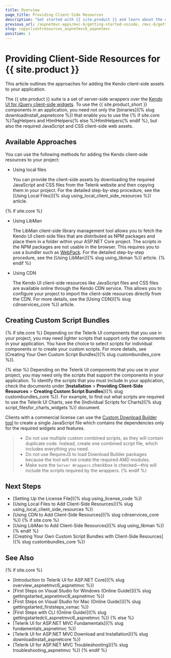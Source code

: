 ```yaml
---
title: Overview
page_title: Providing Client-Side Resources
description: "Get started with {{ site.product }} and learn about the different ways of copying the client-side resources into a Telerik UI for ASP.NET Core project."
previous_url: /aspnetmvc-apps/mvc-6/getting-started-vscode, /mvc-6/getting-started-vscode, /getting-started/getting-started-copy-client-resources, /getting-started/installation/getting-started-copy-client-resources, /installation/getting-started-copy-client-resources, installation-mvc/adding-client-side-resources/getting-started-copy-client-resources
slug: copyclientresources_aspnetmvc6_aspnetmvc
position: 1
---
```


# Providing Client-Side Resources for {{ site.product }}

This article outlines the approaches for adding the Kendo client-side assets to your application.

The {{ site.product }} suite is a set of server-side wrappers over the <a href="https://www.telerik.com/kendo-jquery-ui" target="_blank">Kendo UI for jQuery client-side widgets</a>. To use the {{ site.product_short }} components in an application, you need not only the [binaries]({% slug downloadinstall_aspnetcore %}) that enable you to use the {% if site.core %}TagHelpers and HtmlHelpers{% else %}HtmlHelpers{% endif %}, but also the required JavaScript and CSS client-side web assets. 

## Available Approaches

You can use the following methods for adding the Kendo client-side resources to your project: 

* Using local files

    You can provide the client-side assets by downloading the required JavaScript and CSS files from the Telerik website and then copying them in your project. For the detailed step-by-step procedure, see the [Using Local Files]({% slug using_local_client_side_resources %}) article.

{% if site.core %}
* Using LibMan

    The LibMan client-side library management tool allows you to fetch the Kendo UI client-side files that are distributed as NPM packages and place them in a folder within your ASP.NET Core project. The scripts in the NPM packages are not usable in the browser. This requires you to use a bundler such as <a href="https://webpack.js.org/" target="_blank">WebPack</a>. For the detailed step-by-step procedure, see the [Using LibMan]({% slug using_libman %}) article.
{% endif %}

* Using CDN

    The Kendo UI client-side resources like JavaScript files and CSS files are available online through the Kendo CDN service. This allows you to configure your project to import the client-side resources directly from the CDN. For more details, see the [Using CDN]({% slug cdnservices_core %}) article.

## Creating Custom Script Bundles

{% if site.core %}
Depending on the Telerik UI components that you use in your project, you may need lighter scripts that support only the components in your application. You have the choice to select scripts for individual components or to create your custom scripts. For more details, see [Creating Your Own Custom Script Bundles]({% slug custombundles_core %}).

{% else %}
Depending on the Telerik UI components that you use in your project, you may need only the scripts that support the components in your application. To identify the scripts that you must include in your application, check the documents under [**Installation** > **Providing Client-Side Resources** > **Creating Custom Script Bundles**]({% slug custombundles_core %}). For example, to find out what scripts are required to use the Telerik UI Charts, see the [Individual Scripts for Charts]({% slug script_filesfor_charts_widgets %}) document.

Clients with a commercial license can use the [Custom Download Builder tool](https://www.telerik.com/download/custom-download) to create a single JavaScript file which contains the dependencies only for the required widgets and features.

> * Do not use multiple custom combined scripts, as they will contain duplicate code. Instead, create one combined script file, which includes everything you need.
> * Do not use RequireJS to load Download Builder packages because the tool will not create the required AMD modules.
> * Make sure the `Server Wrappers` checkbox is checked&mdash;this will include the scripts required by the wrappers.
{% endif %}
## Next Steps

* [Setting Up the License File]({% slug using_license_code %})
* [Using Local Files to Add Client-Side Resources]({% slug using_local_client_side_resources %})
* [Using CDN to Add Client-Side Resources]({% slug cdnservices_core %})
{% if site.core %}
* [Using LibMan to Add Client-Side Resources]({% slug using_libman %})
{% endif %}
* [Creating Your Own Custom Script Bundles with Client-Side Resources]({% slug custombundles_core %})

## See Also

{% if site.core %}
* [Introduction to Telerik UI for ASP.NET Core]({% slug overview_aspnetmvc6_aspnetmvc %})
* [First Steps on Visual Studio for Windows (Online Guide)]({% slug gettingstarted_aspnetmvc6_aspnetmvc %})
* [First Steps on Visual Studio for Mac (Online Guide)]({% slug gettingstarted_firststeps_vsmac %})
* [First Steps with CLI (Online Guide)]({% slug gettingstartedcli_aspnetmvc6_aspnetmvc %}) 
{% else %}
* [Telerik UI for ASP.NET MVC Fundamentals]({% slug fundamentals_aspnetmvc %})
* [Telerik UI for ASP.NET MVC Download and Installation]({% slug downloadinstall_aspnetcore %})
* [Telerik UI for ASP.NET MVC Troubleshooting]({% slug troubleshooting_aspnetmvc %})
{% endif %}